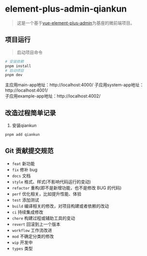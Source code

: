 # element-plus-admin-qiankun

> 这是一个基于[vue-element-plus-admin](https://github.com/kailong321200875/vue-element-plus-admin)为基座的微前端项目。

## 项目运行
> 启动项目命令
```bash
# 安装依赖
pnpm install
# 启动项目
pnpm dev
```
主应用main-app地址：http://localhost:4000/ 
子应用system-app地址：http://localhost:4001/  
子应用example-app地址：http://localhost:4002/  

## 改造过程简单记录
1. 安装qiankun
```bash
pnpm add qiankun
```
## Git 贡献提交规范

- `feat` 新功能
- `fix` 修补 bug
- `docs` 文档
- `style` 格式、样式(不影响代码运行的变动)
- `refactor` 重构(即不是新增功能，也不是修改 BUG 的代码)
- `perf` 优化相关，比如提升性能、体验
- `test` 添加测试
- `build` 编译相关的修改，对项目构建或者依赖的改动
- `ci` 持续集成修改
- `chore` 构建过程或辅助工具的变动
- `revert` 回滚到上一个版本
- `workflow` 工作流改进
- `mod` 不确定分类的修改
- `wip` 开发中
- `types` 类型